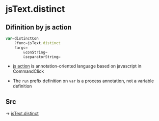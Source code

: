 # jsText.distinct

## Difinition by js action

```js.js
var=distinctCon
	?func=jsText.distinct
	?args=
		&conString=
		&separatorString=
```

- [js action](#) is annotation-oriented language based on javascript in CommandClick

- The `run` prefix definition on `var` is a process annotation, not a variable definition

## Src

-> [jsText.distinct](https://github.com/puutaro/CommandClick/blob/master/app/src/main/java/com/puutaro/commandclick/fragment_lib/terminal_fragment/js_interface/text/JsText.kt#L74)


